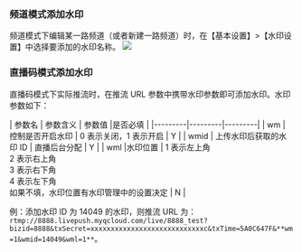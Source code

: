 ### 频道模式添加水印
频道模式下编辑某一路频道（或者新建一路频道）时，在【基本设置】>【水印设置】中选择要添加的水印名称。
![](http://imgcache.tce.fsphere.cn/static/mc.qcloudimg.com/static/img/4c79d7bdfe5a222d8df42dbf07e5c944/image.png)
### 直播码模式添加水印
直播码模式下实际推流时，在推流 URL 参数中携带水印参数即可添加水印。水印参数如下：

| 参数名 | 参数含义 | 参数值 |是否必填 |
|---------|---------|---------|
| wm | 控制是否开启水印 | 0 表示关闭，1 表示开启 | Y |
| wmid | 上传水印后获取的水印 ID | 直播后台分配 | Y |
| wml |水印位置  | 1 表示左上角<br/>2 表示右上角<br/>3 表示右下角<br/>4 表示左下角<br/>如果不填，水印位置有水印管理中的设置决定 | N |

例：添加水印 ID 为 14049 的水印，则推流 URL 为：`rtmp://8888.livepush.myqcloud.com/live/8888_test?bizid=8888&txSecret=xxxxxxxxxxxxxxxxxxxxxxxxxxxxc&txTime=5A0C647F&**wm=1&wmid=14049&wml=1**`。


